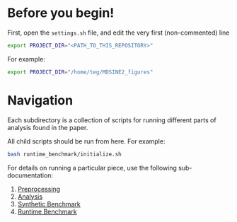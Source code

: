# Before you begin!

First, open the `settings.sh` file, and edit the very first (non-commented) line

```bash
export PROJECT_DIR="<PATH_TO_THIS_REPOSITORY>"
```

For example:

```bash
export PROJECT_DIR="/home/teg/MDSINE2_figures"
```


# Navigation

Each subdirectory is a collection of scripts for running different parts of analysis found in the paper.

All child scripts should be run from here. 
For example:
```bash
bash runtime_benchmark/initialize.sh
```

For details on running a particular piece, use the following sub-documentation:

1. [Preprocessing](preprocess/README.md)
2. [Analysis](analysis/README.md)
3. [Synthetic Benchmark](synthetic/README.md)
4. [Runtime Benchmark](runtime_benchmark/README.md)
